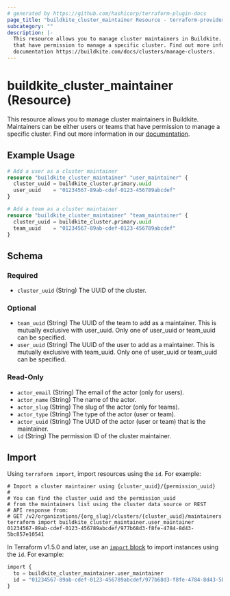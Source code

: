 ```yaml
---
# generated by https://github.com/hashicorp/terraform-plugin-docs
page_title: "buildkite_cluster_maintainer Resource - terraform-provider-buildkite"
subcategory: ""
description: |-
  This resource allows you to manage cluster maintainers in Buildkite. Maintainers can be either users or teams
  that have permission to manage a specific cluster. Find out more information in our
  documentation https://buildkite.com/docs/clusters/manage-clusters.
---
```


# buildkite_cluster_maintainer (Resource)

This resource allows you to manage cluster maintainers in Buildkite. Maintainers can be either users or teams
that have permission to manage a specific cluster. Find out more information in our
[documentation](https://buildkite.com/docs/clusters/manage-clusters).

## Example Usage

```terraform
# Add a user as a cluster maintainer
resource "buildkite_cluster_maintainer" "user_maintainer" {
  cluster_uuid = buildkite_cluster.primary.uuid
  user_uuid    = "01234567-89ab-cdef-0123-456789abcdef"
}

# Add a team as a cluster maintainer
resource "buildkite_cluster_maintainer" "team_maintainer" {
  cluster_uuid = buildkite_cluster.primary.uuid
  team_uuid    = "01234567-89ab-cdef-0123-456789abcdef"
}
```

<!-- schema generated by tfplugindocs -->
## Schema

### Required

- `cluster_uuid` (String) The UUID of the cluster.

### Optional

- `team_uuid` (String) The UUID of the team to add as a maintainer. This is mutually exclusive with user_uuid.
Only one of user_uuid or team_uuid can be specified.
- `user_uuid` (String) The UUID of the user to add as a maintainer. This is mutually exclusive with team_uuid.
Only one of user_uuid or team_uuid can be specified.

### Read-Only

- `actor_email` (String) The email of the actor (only for users).
- `actor_name` (String) The name of the actor.
- `actor_slug` (String) The slug of the actor (only for teams).
- `actor_type` (String) The type of the actor (user or team).
- `actor_uuid` (String) The UUID of the actor (user or team) that is the maintainer.
- `id` (String) The permission ID of the cluster maintainer.

## Import

Using `terraform import`, import resources using the `id`. For example:
```shell
# Import a cluster maintainer using {cluster_uuid}/{permission_uuid}
#
# You can find the cluster_uuid and the permission_uuid
# from the maintainers list using the cluster data source or REST
# API response from:
# GET /v2/organizations/{org_slug}/clusters/{cluster_uuid}/maintainers
terraform import buildkite_cluster_maintainer.user_maintainer 01234567-89ab-cdef-0123-456789abcdef/977b68d3-f8fe-4784-8d43-5bc857e10541
```

In Terraform v1.5.0 and later, use an [`import` block](https://developer.hashicorp.com/terraform/language/import) to import instances using the `id`. For example:
```terraform
import {
  to = buildkite_cluster_maintainer.user_maintainer
  id = "01234567-89ab-cdef-0123-456789abcdef/977b68d3-f8fe-4784-8d43-5bc857e10541"
}
```
